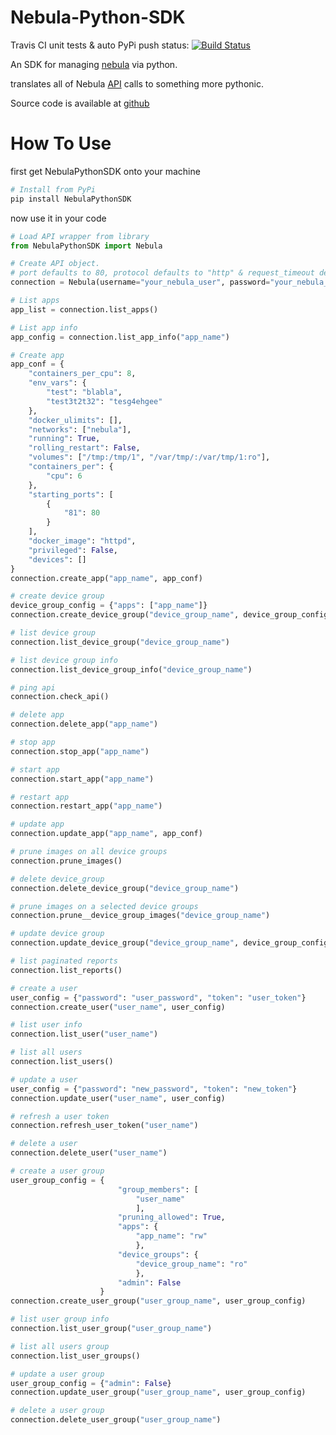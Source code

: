 # Nebula-Python-SDK

Travis CI unit tests & auto PyPi push status: [![Build Status](https://travis-ci.org/nebula-orchestrator/nebula-python-sdk.svg?branch=master)](https://travis-ci.org/nebula-orchestrator/nebula-python-sdk)

An SDK for managing [nebula](https://nebula-orchestrator.github.io/) via python.

translates all of Nebula [API](https://nebula.readthedocs.io/en/latest/api/general/) calls to something more pythonic.

Source code is available at [github](https://github.com/nebula-orchestrator/nebula-python-sdk)

# How To Use
first get NebulaPythonSDK onto your machine
```bash
# Install from PyPi
pip install NebulaPythonSDK
```

now use it in your code
```python
# Load API wrapper from library
from NebulaPythonSDK import Nebula

# Create API object.
# port defaults to 80, protocol defaults to "http" & request_timeout defaults to 60 if any of them is not set.
connection = Nebula(username="your_nebula_user", password="your_nebula_pass", host="nebula.example.com", port=80, protocol="http", request_timeout=60)

# List apps
app_list = connection.list_apps()

# List app info
app_config = connection.list_app_info("app_name")

# Create app
app_conf = {
    "containers_per_cpu": 8,
    "env_vars": {
        "test": "blabla",
        "test3t2t32": "tesg4ehgee"
    },
    "docker_ulimits": [],
    "networks": ["nebula"],
    "running": True,
    "rolling_restart": False,
    "volumes": ["/tmp:/tmp/1", "/var/tmp/:/var/tmp/1:ro"],
    "containers_per": {
        "cpu": 6
    },
    "starting_ports": [
        {
            "81": 80
        }
    ],
    "docker_image": "httpd",
    "privileged": False,
    "devices": []
}
connection.create_app("app_name", app_conf)

# create device group
device_group_config = {"apps": ["app_name"]}
connection.create_device_group("device_group_name", device_group_config)

# list device group
connection.list_device_group("device_group_name")

# list device group info
connection.list_device_group_info("device_group_name")

# ping api
connection.check_api()

# delete app
connection.delete_app("app_name")

# stop app
connection.stop_app("app_name")

# start app
connection.start_app("app_name")

# restart app
connection.restart_app("app_name")

# update app
connection.update_app("app_name", app_conf)

# prune images on all device groups
connection.prune_images()

# delete device_group
connection.delete_device_group("device_group_name")

# prune images on a selected device groups
connection.prune__device_group_images("device_group_name")

# update device group
connection.update_device_group("device_group_name", device_group_config)

# list paginated reports
connection.list_reports()

# create a user
user_config = {"password": "user_password", "token": "user_token"}
connection.create_user("user_name", user_config)

# list user info
connection.list_user("user_name")

# list all users
connection.list_users()

# update a user
user_config = {"password": "new_password", "token": "new_token"}
connection.update_user("user_name", user_config)

# refresh a user token
connection.refresh_user_token("user_name")

# delete a user
connection.delete_user("user_name")

# create a user group
user_group_config = {
                        "group_members": [
                            "user_name"
                            ], 
                        "pruning_allowed": True, 
                        "apps": {
                            "app_name": "rw"
                            }, 
                        "device_groups": {
                            "device_group_name": "ro"
                            }, 
                        "admin": False
                    }
connection.create_user_group("user_group_name", user_group_config)

# list user group info
connection.list_user_group("user_group_name")

# list all users group
connection.list_user_groups()

# update a user group
user_group_config = {"admin": False}
connection.update_user_group("user_group_name", user_group_config)

# delete a user group
connection.delete_user_group("user_group_name")
```
